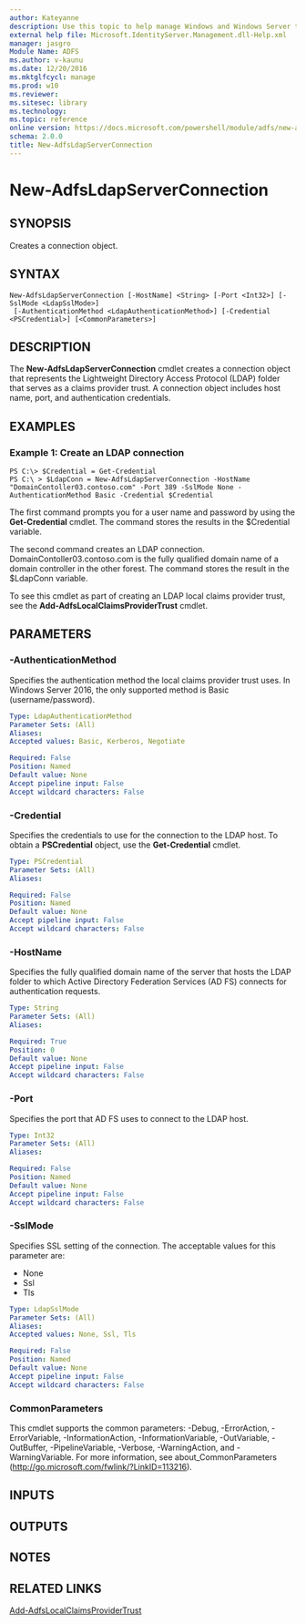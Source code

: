 ```yaml
---
author: Kateyanne
description: Use this topic to help manage Windows and Windows Server technologies with Windows PowerShell.
external help file: Microsoft.IdentityServer.Management.dll-Help.xml
manager: jasgro
Module Name: ADFS
ms.author: v-kaunu
ms.date: 12/20/2016
ms.mktglfcycl: manage
ms.prod: w10
ms.reviewer: 
ms.sitesec: library
ms.technology: 
ms.topic: reference
online version: https://docs.microsoft.com/powershell/module/adfs/new-adfsldapserverconnection?view=windowsserver2016-ps&wt.mc_id=ps-gethelp
schema: 2.0.0
title: New-AdfsLdapServerConnection
---
```


# New-AdfsLdapServerConnection

## SYNOPSIS
Creates a connection object.

## SYNTAX

```
New-AdfsLdapServerConnection [-HostName] <String> [-Port <Int32>] [-SslMode <LdapSslMode>]
 [-AuthenticationMethod <LdapAuthenticationMethod>] [-Credential <PSCredential>] [<CommonParameters>]
```

## DESCRIPTION
The **New-AdfsLdapServerConnection** cmdlet creates a connection object that represents the Lightweight Directory Access Protocol (LDAP) folder that serves as a claims provider trust.
A connection object includes host name, port, and authentication credentials.

## EXAMPLES

### Example 1: Create an LDAP connection
```
PS C:\> $Credential = Get-Credential
PS C:\ > $LdapConn = New-AdfsLdapServerConnection -HostName "DomainContoller03.contoso.com" -Port 389 -SslMode None -AuthenticationMethod Basic -Credential $Credential
```

The first command prompts you for a user name and password by using the **Get-Credential** cmdlet.
The command stores the results in the $Credential variable.

The second command creates an LDAP connection.
DomainContoller03.contoso.com is the fully qualified domain name of a domain controller in the other forest.
The command stores the result in the $LdapConn variable.

To see this cmdlet as part of creating an LDAP local claims provider trust, see the **Add-AdfsLocalClaimsProviderTrust** cmdlet.

## PARAMETERS

### -AuthenticationMethod
Specifies the authentication method the local claims provider trust uses.
In Windows Server 2016, the only supported method is Basic (username/password).

```yaml
Type: LdapAuthenticationMethod
Parameter Sets: (All)
Aliases: 
Accepted values: Basic, Kerberos, Negotiate

Required: False
Position: Named
Default value: None
Accept pipeline input: False
Accept wildcard characters: False
```

### -Credential
Specifies the credentials to use for the connection to the LDAP host.
To obtain a **PSCredential** object, use the **Get-Credential** cmdlet.

```yaml
Type: PSCredential
Parameter Sets: (All)
Aliases: 

Required: False
Position: Named
Default value: None
Accept pipeline input: False
Accept wildcard characters: False
```

### -HostName
Specifies the fully qualified domain name of the server that hosts the LDAP folder to which Active Directory Federation Services (AD FS) connects for authentication requests.

```yaml
Type: String
Parameter Sets: (All)
Aliases: 

Required: True
Position: 0
Default value: None
Accept pipeline input: False
Accept wildcard characters: False
```

### -Port
Specifies the port that AD FS uses to connect to the LDAP host.

```yaml
Type: Int32
Parameter Sets: (All)
Aliases: 

Required: False
Position: Named
Default value: None
Accept pipeline input: False
Accept wildcard characters: False
```

### -SslMode
Specifies SSL setting of the connection.
The acceptable values for this parameter are:

- None 
- Ssl 
- Tls

```yaml
Type: LdapSslMode
Parameter Sets: (All)
Aliases: 
Accepted values: None, Ssl, Tls

Required: False
Position: Named
Default value: None
Accept pipeline input: False
Accept wildcard characters: False
```

### CommonParameters
This cmdlet supports the common parameters: -Debug, -ErrorAction, -ErrorVariable, -InformationAction, -InformationVariable, -OutVariable, -OutBuffer, -PipelineVariable, -Verbose, -WarningAction, and -WarningVariable. For more information, see about_CommonParameters (http://go.microsoft.com/fwlink/?LinkID=113216).

## INPUTS

## OUTPUTS

## NOTES

## RELATED LINKS

[Add-AdfsLocalClaimsProviderTrust](./Add-AdfsLocalClaimsProviderTrust.md)

